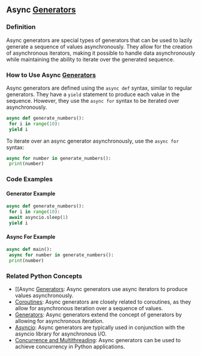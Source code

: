## Async [Generators](./../Generators/)

### Definition

Async generators are special types of generators that can be used to lazily generate a sequence of values asynchronously. They allow for the creation of asynchronous iterators, making it possible to handle data asynchronously while maintaining the ability to iterate over the generated sequence.

### How to Use Async [Generators](./../Generators/)

Async generators are defined using the `async def` syntax, similar to regular generators. They have a `yield` statement to produce each value in the sequence. However, they use the `async for` syntax to be iterated over asynchronously.

```python
async def generate_numbers():
 for i in range(10):
 yield i
```

To iterate over an async generator asynchronously, use the `async for` syntax:

```python
async for number in generate_numbers():
 print(number)
```

### Code Examples

#### Generator Example

```python
async def generate_numbers():
 for i in range(10):
 await asyncio.sleep(1)
 yield i
```

#### Async For Example

```python
async def main():
 async for number in generate_numbers():
 print(number)
```

### Related Python Concepts

- [[Async [Generators](./../Generators/): Async generators use async iterators to produce values asynchronously.
- [Coroutines](./../Coroutines/): Async generators are closely related to coroutines, as they allow for asynchronous iteration over a sequence of values.
- [Generators](./../Generators/): Async generators extend the concept of generators by allowing for asynchronous iteration.
- [Asyncio](./../Asyncio/): Async generators are typically used in conjunction with the asyncio library for asynchronous I/O.
- [Concurrence and Multithreading](./../Concurrence-and-Multithreading/): Async generators can be used to achieve concurrency in Python applications.